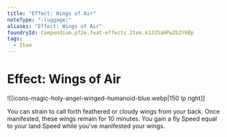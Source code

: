 ```yaml
---
title: "Effect: Wings of Air"
noteType: ":luggage:"
aliases: "Effect: Wings of Air"
foundryId: Compendium.pf2e.feat-effects.Item.k1J2SaHPwZb2Y6Bp
tags:
  - Item
---
```


# Effect: Wings of Air
![[icons-magic-holy-angel-winged-humanoid-blue.webp|150 lp right]]

You can strain to call forth feathered or cloudy wings from your back. Once manifested, these wings remain for 10 minutes. You gain a fly Speed equal to your land Speed while you've manifested your wings.
